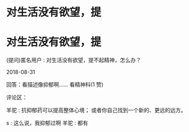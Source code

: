 # 对生活没有欲望，提

# 对生活没有欲望，提

(提问)匿名用户 : 对生活没有欲望，提不起精神，怎么办？

2018-08-31

回答：看描述像抑郁啊…… 看精神科(1 赞)

评论区：

羊驼 : 抗抑郁药可以提高整体心境； 或者你自己找到一个新的、更远的远方。

s : 这么说，我抑郁过啊 羊驼 : 都有